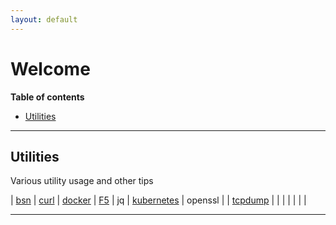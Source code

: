 ```yaml
---
layout: default
---
```


# Welcome

**Table of contents**
* [Utilities](#utilities)

---

## Utilities

Various utility usage and other tips

| [bsn](./docs/Utilities/bsn.md) | [curl](./docs/Utilities/curl.md) | [docker](./docs/Utilities/docker.md) | [F5](./docs/Utilities/f5.md) | jq | [kubernetes](./docs/Utilities/kubernetes.md) | openssl | 
| [tcpdump](./docs/Utilities/tcpdump.md) | | | | | | |

---
